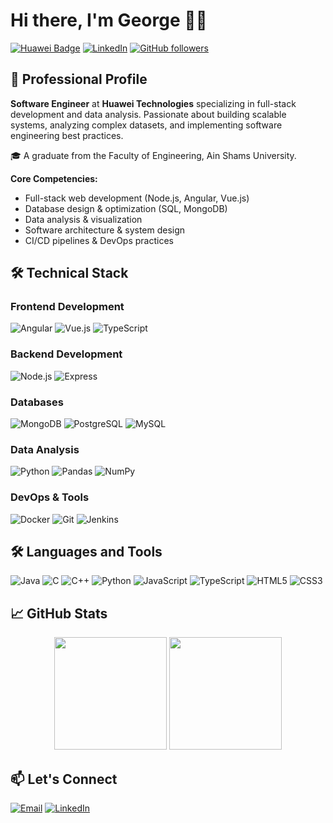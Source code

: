 # Hi there, I'm George 👨‍💻

[![Huawei Badge](https://img.shields.io/badge/Huawei-FF0000?style=flat&logo=huawei&logoColor=white)](https://www.huawei.com)
[![LinkedIn](https://img.shields.io/badge/LinkedIn-0077B5?style=flat&logo=linkedin&logoColor=white)](https://www.linkedin.com/in/george-essam-532079213)
[![GitHub followers](https://img.shields.io/github/followers/yourusername?style=social)](https://github.com/George-essam)

## 🚀 Professional Profile

**Software Engineer** at **Huawei Technologies** specializing in full-stack development and data analysis. Passionate about building scalable systems, analyzing complex datasets, and implementing software engineering best practices.

🎓 A graduate from the Faculty of Engineering, Ain Shams University.

**Core Competencies:**
- Full-stack web development (Node.js, Angular, Vue.js)
- Database design & optimization (SQL, MongoDB)
- Data analysis & visualization
- Software architecture & system design
- CI/CD pipelines & DevOps practices

## 🛠️ Technical Stack

### **Frontend Development**
![Angular](https://img.shields.io/badge/Angular-DD0031?style=flat&logo=angular&logoColor=white)
![Vue.js](https://img.shields.io/badge/Vue.js-4FC08D?style=flat&logo=vuedotjs&logoColor=white)
![TypeScript](https://img.shields.io/badge/TypeScript-3178C6?style=flat&logo=typescript&logoColor=white)

### **Backend Development**
![Node.js](https://img.shields.io/badge/Node.js-339933?style=flat&logo=nodedotjs&logoColor=white)
![Express](https://img.shields.io/badge/Express-000000?style=flat&logo=express&logoColor=white)

### **Databases**
![MongoDB](https://img.shields.io/badge/MongoDB-47A248?style=flat&logo=mongodb&logoColor=white)
![PostgreSQL](https://img.shields.io/badge/PostgreSQL-4169E1?style=flat&logo=postgresql&logoColor=white)
![MySQL](https://img.shields.io/badge/MySQL-4479A1?style=flat&logo=mysql&logoColor=white)

### **Data Analysis**
![Python](https://img.shields.io/badge/Python-3776AB?style=flat&logo=python&logoColor=white)
![Pandas](https://img.shields.io/badge/Pandas-150458?style=flat&logo=pandas&logoColor=white)
![NumPy](https://img.shields.io/badge/NumPy-013243?style=flat&logo=numpy&logoColor=white)

### **DevOps & Tools**
![Docker](https://img.shields.io/badge/Docker-2496ED?style=flat&logo=docker&logoColor=white)
![Git](https://img.shields.io/badge/Git-F05032?style=flat&logo=git&logoColor=white)
![Jenkins](https://img.shields.io/badge/Jenkins-D24939?style=flat&logo=jenkins&logoColor=white)

## 🛠️ Languages and Tools
![Java](https://img.shields.io/badge/Java-ED8B00?style=for-the-badge&logo=openjdk&logoColor=white)
![C](https://img.shields.io/badge/C-A8B9CC?style=for-the-badge&logo=c&logoColor=white)
![C++](https://img.shields.io/badge/C++-00599C?style=for-the-badge&logo=c%2B%2B&logoColor=white)
![Python](https://img.shields.io/badge/Python-3776AB?style=for-the-badge&logo=python&logoColor=white)
![JavaScript](https://img.shields.io/badge/JavaScript-F7DF1E?style=for-the-badge&logo=javascript&logoColor=black)
![TypeScript](https://img.shields.io/badge/TypeScript-3178C6?style=for-the-badge&logo=typescript&logoColor=white)
![HTML5](https://img.shields.io/badge/HTML5-E34F26?style=for-the-badge&logo=html5&logoColor=white)
![CSS3](https://img.shields.io/badge/CSS3-1572B6?style=for-the-badge&logo=css3&logoColor=white)

## 📈 GitHub Stats

<div align="center">
  <img height="180em" src="https://github-readme-stats.vercel.app/api?username=yourusername&show_icons=true&theme=dark&include_all_commits=true&count_private=true"/>
  <img height="180em" src="https://github-readme-stats.vercel.app/api/top-langs/?username=yourusername&layout=compact&langs_count=8&theme=dark"/>
</div>


## 📫 Let's Connect

[![Email](https://img.shields.io/badge/Email_Me-D14836?style=for-the-badge&logo=gmail&logoColor=white)](georgeessam00@gmail.com)
[![LinkedIn](https://img.shields.io/badge/Connect_on_LinkedIn-0077B5?style=for-the-badge&logo=linkedin&logoColor=white)](https://www.linkedin.com/in/george-essam-532079213)
